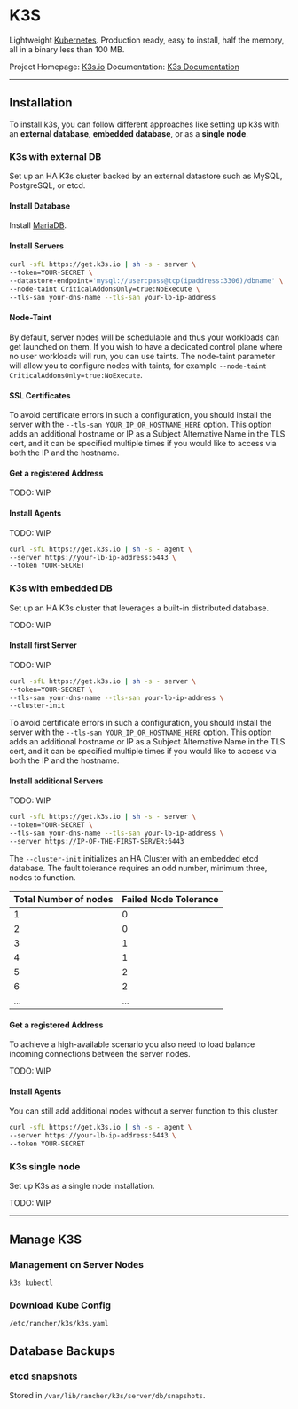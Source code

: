 # K3S
Lightweight [Kubernetes](Coding%20Cheat%20Sheets/kubernetes/kubernetes.md). Production ready, easy to install, half the memory, all in a binary less than 100 MB.

Project Homepage: [K3s.io](https://www.k3s.io/)
Documentation: [K3s Documentation](https://docs.k3s.io/)

---
## Installation

To install k3s, you can follow different approaches like setting up k3s with an **external database**, **embedded database**, or as a **single node**.


### K3s with external DB

Set up an HA K3s cluster backed by an external datastore such as MySQL, PostgreSQL, or etcd.

#### Install Database

Install [MariaDB](Coding%20Cheat%20Sheets/databases/mariadb.md).

#### Install Servers
```bash
curl -sfL https://get.k3s.io | sh -s - server \
--token=YOUR-SECRET \
--datastore-endpoint='mysql://user:pass@tcp(ipaddress:3306)/dbname' \
--node-taint CriticalAddonsOnly=true:NoExecute \
--tls-san your-dns-name --tls-san your-lb-ip-address
```

#### Node-Taint

By default, server nodes will be schedulable and thus your workloads can get launched on them. If you wish to have a dedicated control plane where no user workloads will run, you can use taints. The node-taint parameter will allow you to configure nodes with taints, for example `--node-taint CriticalAddonsOnly=true:NoExecute`.

#### SSL Certificates

To avoid certificate errors in such a configuration, you should install the server with the `--tls-san YOUR_IP_OR_HOSTNAME_HERE` option. This option adds an additional hostname or IP as a Subject Alternative Name in the TLS cert, and it can be specified multiple times if you would like to access via both the IP and the hostname.

#### Get a registered Address

TODO: WIP

#### Install Agents

TODO: WIP

```bash
curl -sfL https://get.k3s.io | sh -s - agent \
--server https://your-lb-ip-address:6443 \
--token YOUR-SECRET
```


### K3s with embedded DB

Set up an HA K3s cluster that leverages a built-in distributed database.

TODO: WIP

#### Install first Server

TODO: WIP

```bash
curl -sfL https://get.k3s.io | sh -s - server \
--token=YOUR-SECRET \
--tls-san your-dns-name --tls-san your-lb-ip-address \
--cluster-init
```

To avoid certificate errors in such a configuration, you should install the server with the `--tls-san YOUR_IP_OR_HOSTNAME_HERE` option. This option adds an additional hostname or IP as a Subject Alternative Name in the TLS cert, and it can be specified multiple times if you would like to access via both the IP and the hostname.

#### Install additional Servers

TODO: WIP

```bash
curl -sfL https://get.k3s.io | sh -s - server \
--token=YOUR-SECRET \
--tls-san your-dns-name --tls-san your-lb-ip-address \
--server https://IP-OF-THE-FIRST-SERVER:6443
```

The `--cluster-init` initializes an HA Cluster with an embedded etcd database. The fault tolerance requires an odd number, minimum three, nodes to function.

Total Number of nodes | Failed Node Tolerance
---|---
1|0
2|0
3|1
4|1
5|2
6|2
...|...

#### Get a registered Address

To achieve a high-available scenario you also need to load balance incoming connections between the server nodes.

TODO: WIP

#### Install Agents

You can still add additional nodes without a server function to this cluster.

```bash
curl -sfL https://get.k3s.io | sh -s - agent \
--server https://your-lb-ip-address:6443 \
--token YOUR-SECRET
```


### K3s single node

Set up K3s as a single node installation.

TODO: WIP

---
## Manage K3S
### Management on Server Nodes
`k3s kubectl`

### Download Kube Config
`/etc/rancher/k3s/k3s.yaml`


## Database Backups

### etcd snapshots
Stored in `/var/lib/rancher/k3s/server/db/snapshots`.
